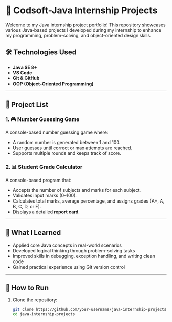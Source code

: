 # 💼 Codsoft-Java Internship Projects

Welcome to my Java internship project portfolio! This repository showcases various Java-based projects I developed during my internship to enhance my programming, problem-solving, and object-oriented design skills.

## 🛠️ Technologies Used

- **Java SE 8+**
- **VS Code**
- **Git & GitHub**
- **OOP (Object-Oriented Programming)**

---

## 📂 Project List

### 1. 🎮 Number Guessing Game
A console-based number guessing game where:
- A random number is generated between 1 and 100.
- User guesses until correct or max attempts are reached.
- Supports multiple rounds and keeps track of score.

### 2. 📊 Student Grade Calculator
A console-based program that:
- Accepts the number of subjects and marks for each subject.
- Validates input marks (0–100).
- Calculates total marks, average percentage, and assigns grades (A+, A, B, C, D, or F).
- Displays a detailed **report card**.

---

## 🧠 What I Learned

- Applied core Java concepts in real-world scenarios
- Developed logical thinking through problem-solving tasks
- Improved skills in debugging, exception handling, and writing clean code
- Gained practical experience using Git version control

---

## 🚀 How to Run

1. Clone the repository:
   ```bash
   git clone https://github.com/your-username/java-internship-projects.git
   cd java-internship-projects
